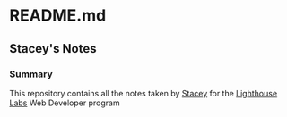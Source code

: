 # README.md

## Stacey's Notes

### Summary

This repository contains all the notes taken by [Stacey](https://github.com/Staceyjean1) for the [Lighthouse Labs](https://www.lighthouselabs.ca) Web Developer program
